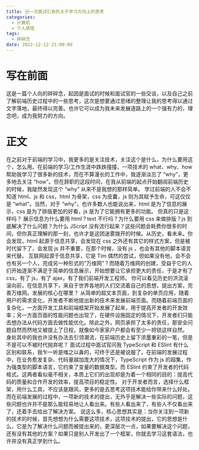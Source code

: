 ```yaml
---
title: 记一次面试引发的关于学习方向上的思考
categories:
  - 计算机
  - 个人感悟
tags:
  - 碎碎念
date: 2022-12-12 21:00:09
---
```


# 写在前面

这是一篇个人向的碎碎念，起因是面试的时候和面试官的一些交谈，以及自己之前了解前端历史过程中的一些思考，这次是想要通过思绪的整理让我的思考得以通过文字落地，最终得以完善。也许它可以成为我未来发展道路上的一个强有力的，理念吧，成为我努力的方向。

# 正文

在之前对于前端的学习中，我更多的是关注技术，关注这个是什么，为什么要用这个，怎么用。在前端的学习/工作生涯中跌跌撞撞，一项技术的 what、why、how 帮助我学习了很多新的技术，而在不算漫长的工作中，我逐渐淡忘了 “why”，更多地去关注 “how”。但在辞职的这段时间，在我从前端的起点开始翻阅前端历史的时候，我陡然发现这个 “why” 从来不是我想的那样简单。
学过前端的人不会不知道 html、js 和 css，html 为骨架，css 为皮囊，js 则为其赋予生命，可这仅仅是 “what”。当然，对于 “why”，也许多数人也能说出来，html 是为了信息的展示，css 是为了排版更加的好看，js 是为了它能拥有更多的功能。
但真的只是这样吗？
展示信息为什么要用 html？text 不行吗？为什么要用 css 来做排版？js 到底解决了什么问题？为什么 JScript 没有流行起来？这些问题会耗费你很多的时间，但你真正理解的那一刻，也许才是这团迷雾拨开的时候。从历史，看未来。你会发现，html 起源于信息共享，会发现在 css 之外还有其它的样式方案，但是被时代留下了，会发现 js 并不重要，在那个时候，没有 js ，也会有其他的脚本语言来代替。
互联网起源于信息共享，它是 Tim 偶然的尝试，但如果没有他，会不会也有另一个人，完成另一种形式的“万维网”？而随着万维网的创建，受益于它的人们开始逐渐不满足于简单的信息展示，开始想要让它承担更大的责任，于是才有了 css，有了 js，有了 ajax，有了我们前端开发工程师。
你可以看见历史的洪流滚滚向前，在信息共享下，来自于世界各地的人们交流着自己的思想，提出方案，完善万维网。发展的核心在哪里？
从简单的超文本页面，到复杂的单页应用，随着用户的需求变化，开发者不断地提出新的技术来发展前端页面。而随着前端页面的复杂化，一方面开发工具和前端框架开始发展了起来，用于提高开发者的开发效率；另一方面页面的性能问题也出现了，在硬件设施固定的情况下，开发者们只能去想办法从代码方面去做性能优化。除此之外，网页承担了太多的责任，那安全问题自然而然地又被提上了日程，就像如今家家户户都会有至少一把锁这样自然。
身处其中的我也许没有办法去引领潮流，在前端历史上留下浓墨重彩的一笔，但是不是可以不被时代抛弃呢？
面试过程中面试官问我 TypeScript 和 ESlint 有什么区别和联系，我乍一听是嗤之以鼻的，可终于还是被说服了。在前端的发展过程中，在业务愈发复杂、代码量越加庞大的情况下，TypeScript 作为 js 的超集，作为强类型的脚本语言，它约束了变量的数据类型。而 ESlint 约束了开发者的代码格式。这两者看似毫不相关，本质上它们的出现却是为着一个相同的目的：提高代码的质量和合作开发的效率，提高项目的稳定性。
对于开发者而言，选择什么框架，用什么工具，不应该是跟风，更多的是去思考这项技术能给你带来什么好处。而在前端发展的过程中，一项新的技术的提出，无外乎是解决一些实际的问题，这些问题也许并不是那么能轻易地让人看出来。有些人看出来了，有些人不仅看出来了，还着手去给出了解决方案。
说这么多，核心思想其实是：当你关注到一项新的技术的时候，首先想想为什么需要这项技术，这项技术的提出，它的思想是什么，它是为了解决什么问题而被提出来的，更深层次一点，如果要解决这个问题，还有没有其他的方案？如果只是别人开发出了一个框架，你就去学习这套语法，也许并没有真正学到什么。
